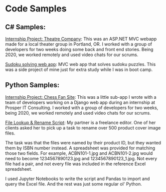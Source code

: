 # Code Samples


## C# Samples:
[Internship Project: Theatre Company](https://github.com/mcleeder/TheatreCompany/): This was an ASP.NET MVC webapp made for a local theater group in Portland, OR. I worked with a group of developers for two weeks doing some back and front end stories. Being 2020, we worked remotely and used video chats for our scrums.

[Sudoku solving web app](https://github.com/mcleeder/SudokuSolverWebApp/blob/master/README.md): MVC web app that solves sudoku puzzles. This was a side project of mine just for extra study while I was in boot camp.


## Python Samples:

[Internship Project: Chess Fan Site](https://github.com/mcleeder/ChessFanSite/): This was a little sub-app I wrote with a team of developers working on a Django web app during an internship at Prosper IT Consulting. I worked with a group of developers for two weeks, being 2020, we worked remotely and used video chats for our scrums.

[File Lookup & Rename Script](ISBN_file_rename.ipynb): My partner is a freelance editor. One of her clients asked her to pick up a task to rename over 500 product cover image files.

The task was that the files were named by their product ID, but they wanted them by ISBN number instead. A spreadsheet was provided for matching those two fields. For example, ACBN101-1.jpg and ACBN101-2.jpg would need to become 1234567890123.jpg and 1234567890123_1.jpg. Not every file had a pair, and not every file was included in the reference Excel spreadsheet.

I used Jupyter Notebooks to write the script and Pandas to import and query the Excel file. And the rest was just some regular ol' Python.


